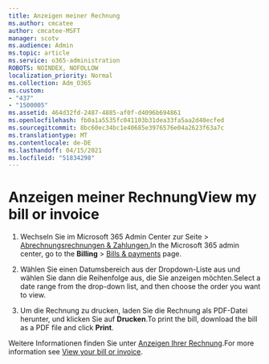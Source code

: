 ```yaml
---
title: Anzeigen meiner Rechnung
ms.author: cmcatee
author: cmcatee-MSFT
manager: scotv
ms.audience: Admin
ms.topic: article
ms.service: o365-administration
ROBOTS: NOINDEX, NOFOLLOW
localization_priority: Normal
ms.collection: Adm_O365
ms.custom:
- "437"
- "1500005"
ms.assetid: 464d32fd-2487-4885-af0f-d4096b694861
ms.openlocfilehash: fb0a1a5535fc041103b31dea33fa5aa2d40ecfed
ms.sourcegitcommit: 8bc60ec34bc1e40685e3976576e04a2623f63a7c
ms.translationtype: MT
ms.contentlocale: de-DE
ms.lasthandoff: 04/15/2021
ms.locfileid: "51834298"
---
```

# <a name="view-my-bill-or-invoice"></a><span data-ttu-id="ad719-102">Anzeigen meiner Rechnung</span><span class="sxs-lookup"><span data-stu-id="ad719-102">View my bill or invoice</span></span>

1. <span data-ttu-id="ad719-103">Wechseln Sie im Microsoft 365  Admin Center zur Seite \> [Abrechnungsrechnungen & Zahlungen.](https://go.microsoft.com/fwlink/p/?linkid=848039)</span><span class="sxs-lookup"><span data-stu-id="ad719-103">In the Microsoft 365 admin center, go to the **Billing** \> [Bills & payments](https://go.microsoft.com/fwlink/p/?linkid=848039) page.</span></span>

2. <span data-ttu-id="ad719-104">Wählen Sie einen Datumsbereich aus der Dropdown-Liste aus und wählen Sie dann die Reihenfolge aus, die Sie anzeigen möchten.</span><span class="sxs-lookup"><span data-stu-id="ad719-104">Select a date range from the drop-down list, and then choose the order you want to view.</span></span>

3. <span data-ttu-id="ad719-105">Um die Rechnung zu drucken, laden Sie die Rechnung als PDF-Datei herunter, und klicken Sie auf **Drucken**.</span><span class="sxs-lookup"><span data-stu-id="ad719-105">To print the bill, download the bill as a PDF file and click **Print**.</span></span>

<span data-ttu-id="ad719-106">Weitere Informationen finden Sie unter [Anzeigen Ihrer Rechnung](https://docs.microsoft.com/microsoft-365/commerce/billing-and-payments/view-your-bill-or-invoice).</span><span class="sxs-lookup"><span data-stu-id="ad719-106">For more information see [View your bill or invoice](https://docs.microsoft.com/microsoft-365/commerce/billing-and-payments/view-your-bill-or-invoice).</span></span>
